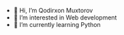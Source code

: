 - 👋 Hi, I’m Qodirxon Muxtorov
- 👀 I’m interested in Web development
- 🌱 I’m currently learning Python
